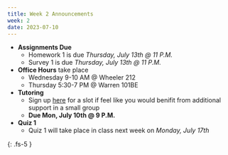 ```yaml
---
title: Week 2 Announcements
week: 2
date: 2023-07-10
---
```


* **Assignments Due**
    * Homework 1 is due *Thursday, July 13th @ 11 P.M.*
    * Survey 1 is due *Thursday, July 13th @ 11 P.M.*
* **Office Hours** take place
    * Wednesday 9-10 AM @ Wheeler 212
    * Thursday 5:30-7 PM @ Warren 101BE
* **Tutoring**
    * Sign up [here](https://docs.google.com/forms/d/e/1FAIpQLSfFwBHs8ziPxf9SNrJR_OsYxbkdBgnlwCx_pmjvXkvkDIBI6A/viewform) for a slot if feel like you would benifit from additional support in a small group
    * **Due Mon, July 10th @ 9 P.M.**
* **Quiz 1**
    * Quiz 1 will take place in class next week on *Monday, July 17th*

{: .fs-5 }
